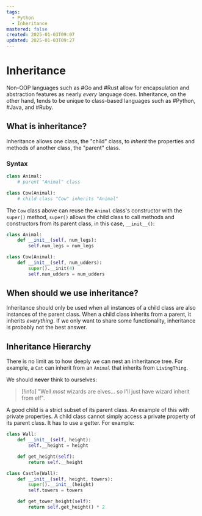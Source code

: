 ```yaml
---
tags:
  - Python
  - Inheritance
mastered: false
created: 2025-01-03T09:07
updated: 2025-01-03T09:27
---
```

# Inheritance
Non-OOP languages such as #Go and #Rust allow for encapsulation and abstraction features as nearly *every* language does. Inheritance, on the other hand, tends to be unique to class-based languages such as #Python, #Java, and #Ruby.
## What is inheritance?
Inheritance allows one class, the "child" class, to *inherit* the properties and methods of another class, the "parent" class.
### Syntax
```python
class Animal:
	# parent "Animal" class

class Cow(Animal):
	# child class "Cow" inherits "Animal"
```
The `Cow` class above can reuse the `Animal` class's constructor with the `super()` method, `super()` allows the child class to call methods and constructors from its parent class, in this case, `__init__()`:
```python
class Animal:
	def __init__(self, num_legs):
		self.num_legs = num_legs

class Cow(Animal):
	def __init__(self, num_udders):
		super().__init(4)
		self.num_udders = num_udders
```
## When should we use inheritance?
Inheritance should only be used when all instances of a child class are also instances of the parent class.
When a child class inherits from a parent, it inherits *everything*. If we only want to share some functionality, inheritance is probably not the best answer.
## Inheritance Hierarchy
There is no limit as to how deeply we can nest an inheritance tree. For example, a `Cat` can inherit from an `Animal` that inherits from `LivingThing`. 

We should **never** think to ourselves:
>[!info]
>"Well *most* wizards are elves... so I'll just have wizard inherit from elf".

A good child is a strict subset of its parent class.
An example of this with private properties. A child class cannot simply access a private property of its parent class. It has to use a getter. For example:
```python
class Wall:
    def __init__(self, height):
        self.__height = height

    def get_height(self):
        return self.__height

class Castle(Wall):
    def __init__(self, height, towers):
        super().__init__(height)
        self.towers = towers

    def get_tower_height(self):
        return self.get_height() * 2
```
